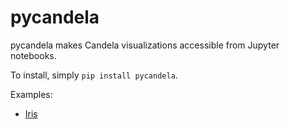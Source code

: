 # pycandela

pycandela makes Candela visualizations accessible from Jupyter notebooks.

To install, simply `pip install pycandela`.

Examples:
* [Iris](http://nbviewer.jupyter.org/github/Kitware/candela/blob/master/python/pycandela/examples/Iris.ipynb)
